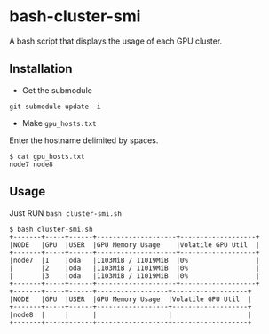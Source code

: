 # bash-cluster-smi
A bash script that displays the usage of each GPU cluster.

## Installation
- Get the submodule
```
git submodule update -i
```

- Make `gpu_hosts.txt`

Enter the hostname delimited by spaces.

```
$ cat gpu_hosts.txt
node7 node8
```


## Usage
Just RUN `bash cluster-smi.sh`
```
$ bash cluster-smi.sh
+-------+-----+------+--------------------+-------------------+
|NODE   |GPU  |USER  |GPU Memory Usage    |Volatile GPU Util  |
+-------+-----+------+--------------------+-------------------+
|node7  |1    |oda   |1103MiB / 11019MiB  |0%                 |
|       |2    |oda   |1103MiB / 11019MiB  |0%                 |
|       |3    |oda   |1103MiB / 11019MiB  |0%                 |
+-------+-----+------+--------------------+-------------------+
+-------+-----+------+------------------+-------------------+
|NODE   |GPU  |USER  |GPU Memory Usage  |Volatile GPU Util  |
+-------+-----+------+------------------+-------------------+
|node8  |     |      |                  |                   |
+-------+-----+------+------------------+-------------------+
```

